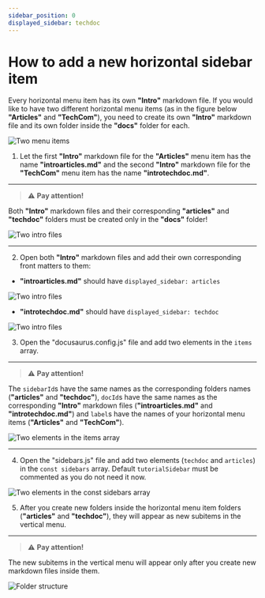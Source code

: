 ```yaml
---
sidebar_position: 0
displayed_sidebar: techdoc
---
```


# How to add a new horizontal sidebar item

Every horizontal menu item has its own **"Intro"** markdown file. If you would like to have two different horizontal menu items (as in the figure below **"Articles"** and **"TechCom"**), you need to create its own **"Intro"** markdown file and its own folder inside the **"docs"** folder for each.

![Two menu items](/img/docusaurus/twomenuitems.png "Two menu items")

1. Let the first **"Intro"** markdown file for the **"Articles"** menu item has the name **"introarticles.md"** and the second **"Intro"** markdown file for the **"TechCom"** menu item has the name **"introtechdoc.md"**.

---

> :warning: **Pay attention!** 

Both **"Intro"** markdown files and their corresponding **"articles"** and **"techdoc"** folders must be created only in the **"docs"** folder!

![Two intro files](/img/docusaurus/twointrofiles.png "Two intro files")

---

2. Open both **"Intro"** markdown files and add their own corresponding front matters to them:
* **"introarticles.md"** should have `displayed_sidebar: articles`

![Two intro files](/img/docusaurus/articlesmdfrontmatter.png "Two intro files")

* **"introtechdoc.md"** should have `displayed_sidebar: techdoc`

![Two intro files](/img/docusaurus/techdocmdfrontmatter.png "Two intro files")

3. Open the "docusaurus.config.js" file and add two elements in the `items` array. 

---

> :warning: **Pay attention!**

The `sidebarId`s have the same names as the corresponding folders names  (**"articles"** and **"techdoc"**), `docId`s have the same names as the corresponding **"Intro"** markdown files (**"introarticles.md"** and **"introtechdoc.md"**) and `label`s have the names of your horizontal menu items (**"Articles"** and **"TechCom"**).

![Two elements in the items array](/img/docusaurus/itemsarrayelements.png "Two elements in the items array")

---

4. Open the "sidebars.js" file and add two elements (`techdoc` and `articles`) in the `const sidebars` array. Default `tutorialSidebar` must be commented as you do not need it now.

![Two elements in the const sidebars array](/img/docusaurus/constsidebar.png "Two elements in the const sidebars array")

5. After you create new folders inside the horizontal menu item folders (**"articles"** and **"techdoc"**), they will appear as new subitems in the vertical menu. 

---

> :warning: **Pay attention!**

The new subitems in the vertical menu will appear only after you create new markdown files inside them. 

![Folder structure](/img/docusaurus/folderstructure.png "Folder structure")